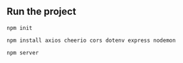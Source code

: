## Run the project
```
npm init
```
```
npm install axios cheerio cors dotenv express nodemon
```
```
npm server
```
